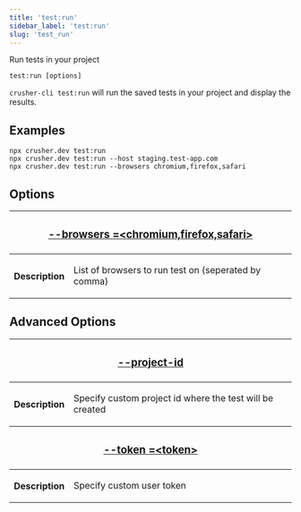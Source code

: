 ```yaml
---
title: 'test:run'
sidebar_label: 'test:run'
slug: 'test_run'
---
```


Run tests in your project

```shell
test:run [options]
```

`crusher-cli test:run` will run the saved tests in your project and display the results.

## Examples

```shell
npx crusher.dev test:run
npx crusher.dev test:run --host staging.test-app.com
npx crusher.dev test:run --browsers chromium,firefox,safari
```

## Options

<table className="reference-table">
  <thead>
    <tr>
      <th colSpan="2">
        <h3>
          <a href="#option-browsers" id="option-browsers">
            --browsers
            <span class="option-spec"> =&lt;chromium,firefox,safari&gt;</span>
          </a>
        </h3>
      </th>
    </tr>
  </thead>
  <tbody>
    <tr>
      <th>Description</th>
      <td>
        <p>List of browsers to run test on (seperated by comma)</p>
      </td>
    </tr>
  </tbody>
</table>

## Advanced Options

<table className="reference-table">
  <thead>
    <tr>
      <th colSpan="2">
        <h3>
          <a href="#option-project-id" id="option-project-id">
            --project-id
          </a>
        </h3>
      </th>
    </tr>
  </thead>
  <tbody>
    <tr>
      <th>Description</th>
      <td>
        <div>
          <p>Specify custom project id where the test will be created</p>
        </div>
      </td>
    </tr>
  </tbody>
  <thead>
    <tr>
      <th colSpan="2">
        <h3>
          <a href="#option-token" id="option-token">
            --token
            <span class="option-spec"> =&lt;token&gt;</span>
          </a>
        </h3>
      </th>
    </tr>
  </thead>
  <tbody>
    <tr>
      <th>Description</th>
      <td>
        <div>
          <p>Specify custom user token</p>
        </div>
      </td>
    </tr>
  </tbody>
</table>